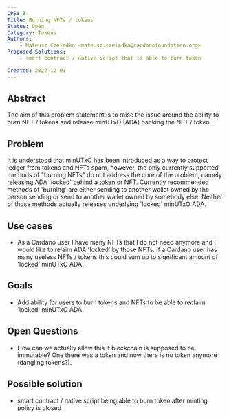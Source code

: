 ```yaml
---
CPS: ?
Title: Burning NFTs / tokens
Status: Open
Category: Tokens
Authors:
    - Mateusz Czeladka <mateusz.czeladka@cardanofoundation.org>
Proposed Solutions: 
    - smart contract / native script that is able to burn token

Created: 2022-12-01
---
```


## Abstract

The aim of this problem statement is to raise the issue around the ability to burn NFT / tokens and release minUTxO (ADA) backing the NFT / token.

## Problem

It is understood that minUTxO has been introduced as a way to protect ledger from tokens and NFTs spam, however, the only currently supported methods of "burning NFTs" do not address the core of the problem, namely releasing ADA 'locked' behind a token or NFT. Currently recommended methods of 'burning' are either sending to another wallet owned by the person sending or send to another wallet owned by somebody else. Neither of those methods actually releases underlying 'locked' minUTxO ADA.

## Use cases

- As a Cardano user I have many NFTs that I do not need anymore and I would like to relaim ADA 'locked' by those NFTs. If a Cardano user has many useless NFTs / tokens this could sum up to significant amount of 'locked' minUTxO ADA.

## Goals
- Add ability for users to burn tokens and NFTs to be able to reclaim 'locked' minUTxO ADA.

## Open Questions
- How can we actually allow this if blockchain is supposed to be immutable? One there was a token and now there is no token anymore (dangling tokens?).


##  Possible solution
- smart contract / native script being able to burn token after minting policy is closed